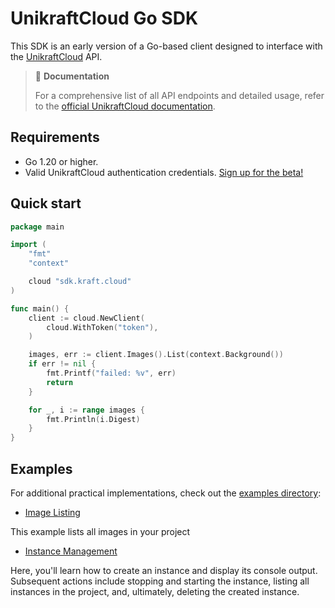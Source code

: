 # UnikraftCloud Go SDK

This SDK is an early version of a Go-based client designed to interface with the [UnikraftCloud](https://kraft.cloud) API.

> 📖 **Documentation**
>
> For a comprehensive list of all API endpoints and detailed usage, refer to the [official UnikraftCloud documentation](https://docs.kraft.cloud/).

## Requirements

- Go 1.20 or higher.
- Valid UnikraftCloud authentication credentials. [Sign up for the beta!](https://kraft.cloud)

## Quick start

```go
package main

import (
	"fmt"
	"context"

	cloud "sdk.kraft.cloud"
)

func main() {
	client := cloud.NewClient(
		cloud.WithToken("token"),
	)

	images, err := client.Images().List(context.Background())
	if err != nil {
		fmt.Printf("failed: %v", err)
		return
	}

	for _, i := range images {
		fmt.Println(i.Digest)
	}
}

```

## Examples

For additional practical implementations, check out the [examples directory](/examples):

- [Image Listing](/examples/image/list.go)

This example lists all images in your project

- [Instance Management](/examples/instance/instance.go)

Here, you'll learn how to create an instance and display its console output. Subsequent actions include stopping and starting the instance, listing all instances in the project, and, ultimately, deleting the created instance.
